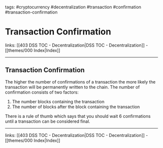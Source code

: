 tags: #cryptocurrency #decentralization #transaction #confirmation #transaction-confirmation

# Transaction Confirmation

links: [[403 DSS TOC - Decentralization|DSS TOC - Decentralization]] - [[themes/000 Index|Index]]

---

## Transaction Confirmation

The higher the number of confirmations of a transaction the more likely the transaction will be permanently written to the chain. The number of confirmation consists of two factors:

1. The number blocks containing the transaction
2. The number of blocks after the block containing the transaction

There is a rule of thumb which says that you should wait 6 confirmations until a transaction can be considered final.

---
links: [[403 DSS TOC - Decentralization|DSS TOC - Decentralization]] - [[themes/000 Index|Index]]